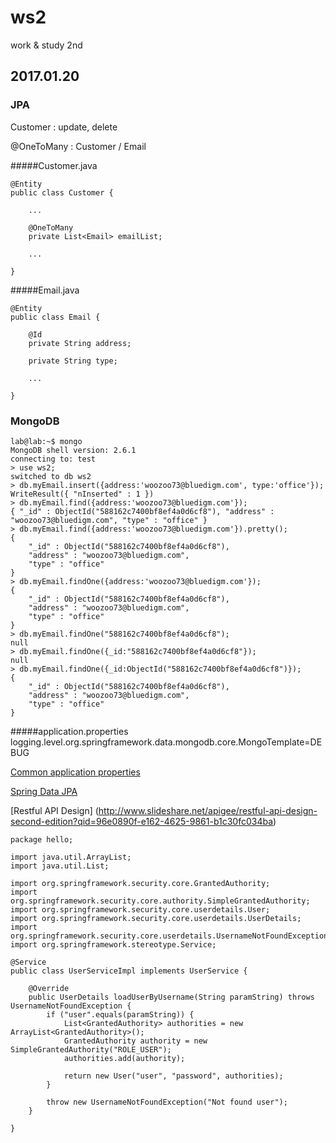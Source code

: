 # ws2
work &amp; study 2nd

## 2017.01.20

### JPA

Customer : update, delete

@OneToMany : Customer / Email

#####Customer.java

    @Entity
    public class Customer {

        ...
        
        @OneToMany
        private List<Email> emailList;

        ...
        
    }

#####Email.java

    @Entity
    public class Email {
        
        @Id
        private String address;
        
        private String type;

        ...
        
    }

### MongoDB

    lab@lab:~$ mongo
    MongoDB shell version: 2.6.1
    connecting to: test
    > use ws2;
    switched to db ws2
    > db.myEmail.insert({address:'woozoo73@bluedigm.com', type:'office'});
    WriteResult({ "nInserted" : 1 })
    > db.myEmail.find({address:'woozoo73@bluedigm.com'});
    { "_id" : ObjectId("588162c7400bf8ef4a0d6cf8"), "address" : "woozoo73@bluedigm.com", "type" : "office" }
    > db.myEmail.find({address:'woozoo73@bluedigm.com'}).pretty();
    {
        "_id" : ObjectId("588162c7400bf8ef4a0d6cf8"),
        "address" : "woozoo73@bluedigm.com",
        "type" : "office"
    }
    > db.myEmail.findOne({address:'woozoo73@bluedigm.com'});
    {
        "_id" : ObjectId("588162c7400bf8ef4a0d6cf8"),
        "address" : "woozoo73@bluedigm.com",
        "type" : "office"
    }
    > db.myEmail.findOne("588162c7400bf8ef4a0d6cf8");
    null
    > db.myEmail.findOne({_id:"588162c7400bf8ef4a0d6cf8"});
    null
    > db.myEmail.findOne({_id:ObjectId("588162c7400bf8ef4a0d6cf8")});
    {
        "_id" : ObjectId("588162c7400bf8ef4a0d6cf8"),
        "address" : "woozoo73@bluedigm.com",
        "type" : "office"
    }


#####application.properties
    logging.level.org.springframework.data.mongodb.core.MongoTemplate=DEBUG

[Common application properties](https://docs.spring.io/spring-boot/docs/current/reference/html/common-application-properties.html)

[Spring Data JPA](https://docs.spring.io/spring-data/jpa/docs/current/reference/html/#core.extensions.querydsl)

[Restful API Design] (http://www.slideshare.net/apigee/restful-api-design-second-edition?qid=96e0890f-e162-4625-9861-b1c30fc034ba)


    package hello;

    import java.util.ArrayList;
    import java.util.List;

    import org.springframework.security.core.GrantedAuthority;
    import org.springframework.security.core.authority.SimpleGrantedAuthority;
    import org.springframework.security.core.userdetails.User;
    import org.springframework.security.core.userdetails.UserDetails;
    import org.springframework.security.core.userdetails.UsernameNotFoundException;
    import org.springframework.stereotype.Service;

    @Service
    public class UserServiceImpl implements UserService {

        @Override
        public UserDetails loadUserByUsername(String paramString) throws UsernameNotFoundException {
            if ("user".equals(paramString)) {
                List<GrantedAuthority> authorities = new ArrayList<GrantedAuthority>();
                GrantedAuthority authority = new SimpleGrantedAuthority("ROLE_USER");
                authorities.add(authority);

                return new User("user", "password", authorities);
            }

            throw new UsernameNotFoundException("Not found user");
        }

    }
